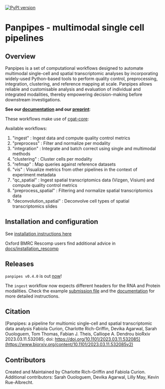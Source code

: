 [![PyPI version](https://badge.fury.io/py/panpipes.svg)](https://badge.fury.io/py/panpipes)

# Panpipes - multimodal single cell pipelines

## Overview

Panpipes is a set of computational workflows designed to automate multimodal single-cell and spatial transcriptomic analyses by incorporating widely-used Python-based tools to perform quality control, preprocessing, integration, clustering, and reference mapping at scale. 
Panpipes allows reliable and customisable analysis and evaluation of individual and integrated modalities, thereby empowering decision-making before downstream investigations.

**See our [documentation](https://panpipes-pipelines.readthedocs.io/en/latest/) and our [preprint](https://www.biorxiv.org/content/10.1101/2023.03.11.532085v2)**:  

These workflows make use of [cgat-core](https://github.com/cgat-developers/cgat-core):

Available workflows:

1. "ingest" : Ingest data and compute quality control metrics
2. "preprocess" : Filter and normalize per modality
3. "integration" : Integrate and batch correct using single and multimodal methods
4. "clustering" : Cluster cells per modality
5. "refmap" : Map queries against reference datasets
6. "vis" : Visualize metrics from other pipelines in the context of experiment metadata
7. "qc_spatial" : Ingest spatial transcriptomics data (Vizgen, Visium) and compute quality control metrics
8. "preprocess_spatial" : Filtering and normalize spatial transcriptomics data
9. "deconvolution_spatial" : Deconvolve cell types of spatial transcriptomics slides

## Installation and configuration

See [installation instructions here](https://panpipes-pipelines.readthedocs.io/en/latest/install.html)

Oxford BMRC Rescomp users find additional advice in [docs/installation_rescomp](https://github.com/DendrouLab/panpipes/blob/main/docs/installation_rescomp.md)

## Releases

`panpipes v0.4.0` is out [now](./CHANGELOG.md)!

The `ingest` workflow now expects different headers for the RNA and Protein modalities.
Check the example [submission file](https://github.com/DendrouLab/panpipes/blob/main/docs/usage/sample_file_qc_mm.md) and the [documentation](https://panpipes-pipelines.readthedocs.io/en/latest/usage/setup_for_qc_mm.html) for more detailed instructions.

## Citation

[Panpipes: a pipeline for multiomic single-cell and spatial transcriptomic data analysis
Fabiola Curion, Charlotte Rich-Griffin, Devika Agarwal, Sarah Ouologuem, Tom Thomas, Fabian J. Theis, Calliope A. Dendrou
bioRxiv 2023.03.11.532085; doi: https://doi.org/10.1101/2023.03.11.532085](https://www.biorxiv.org/content/10.1101/2023.03.11.532085v2)

## Contributors

Created and Maintained by Charlotte Rich-Griffin and Fabiola Curion.
Additional contributors: Sarah Ouologuem, Devika Agarwal, Lilly May, Kevin Rue-Albrecht.
